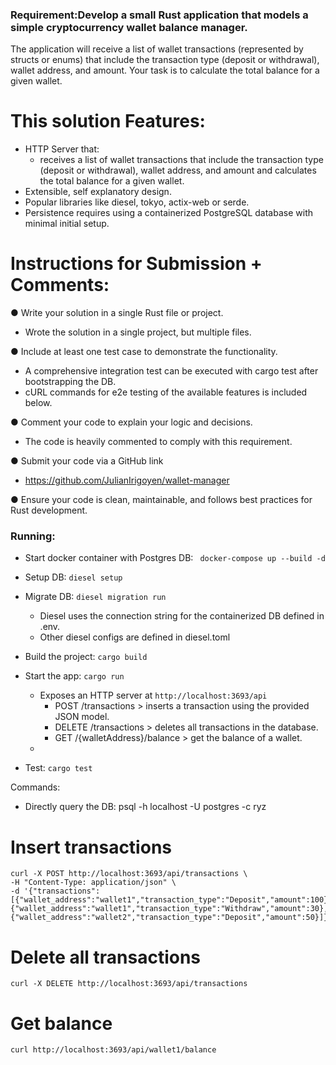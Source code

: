 ### Requirement:Develop a small Rust application that models a simple cryptocurrency wallet balance manager.


The application will receive a list of wallet transactions (represented by structs or enums) that
include the transaction type (deposit or withdrawal), wallet address, and amount. Your task is to
calculate the total balance for a given wallet.

# This solution Features:
 - HTTP Server that:
   - receives a list of wallet transactions that include the transaction type (deposit or withdrawal), wallet address, and amount and calculates the total balance for a given wallet.
 - Extensible, self explanatory design.
 - Popular libraries like diesel, tokyo, actix-web or serde.
 - Persistence requires using a containerized PostgreSQL database with minimal initial setup. 


# Instructions for Submission + Comments:
● Write your solution in a single Rust file or project.
  - Wrote the solution in a single project, but multiple files.
  
● Include at least one test case to demonstrate the functionality.
  - A comprehensive integration test can be executed with cargo test after bootstrapping the DB.
  - cURL commands for e2e testing of the available features is included below. 

● Comment your code to explain your logic and decisions.
  - The code is heavily commented to comply with this requirement. 

● Submit your code via a GitHub link
  - https://github.com/JulianIrigoyen/wallet-manager

● Ensure your code is clean, maintainable, and follows best practices for Rust
development.


### Running:

- Start docker container with Postgres DB: ``` docker-compose up --build -d```
- Setup DB: ```diesel setup```
- Migrate DB: ```diesel migration run```
  - Diesel uses the connection string for the containerized DB defined in .env.
  - Other diesel configs are defined in diesel.toml

- Build the project: ```cargo build```
- Start the app: ```cargo run```
  - Exposes an HTTP server at ```http://localhost:3693/api```
    - POST     /transactions             > inserts a transaction using the provided JSON model.
    - DELETE   /transactions             > deletes all transactions in the database. 
    - GET      /{walletAddress}/balance  > get the balance of a wallet. 
  - 

- Test: ```cargo test```


Commands:
- Directly query the DB: psql -h localhost -U postgres -c ryz 


# Insert transactions
```
curl -X POST http://localhost:3693/api/transactions \
-H "Content-Type: application/json" \
-d '{"transactions":[{"wallet_address":"wallet1","transaction_type":"Deposit","amount":100},{"wallet_address":"wallet1","transaction_type":"Withdraw","amount":30},{"wallet_address":"wallet2","transaction_type":"Deposit","amount":50}]}'
```

# Delete all transactions
```
curl -X DELETE http://localhost:3693/api/transactions
```

# Get balance
```
curl http://localhost:3693/api/wallet1/balance
```
